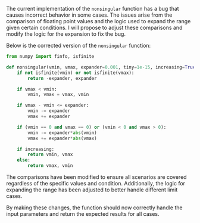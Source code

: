 The current implementation of the `nonsingular` function has a bug that causes incorrect behavior in some cases. The issues arise from the comparison of floating point values and the logic used to expand the range given certain conditions. I will propose to adjust these comparisons and modify the logic for the expansion to fix the bug. 

Below is the corrected version of the `nonsingular` function:

```python
from numpy import finfo, isfinite

def nonsingular(vmin, vmax, expander=0.001, tiny=1e-15, increasing=True):
    if not isfinite(vmin) or not isfinite(vmax):
        return -expander, expander

    if vmax < vmin:
        vmin, vmax = vmax, vmin

    if vmax - vmin <= expander:
        vmin -= expander
        vmax += expander

    if (vmin == 0 and vmax == 0) or (vmin < 0 and vmax > 0):
        vmin -= expander*abs(vmin)
        vmax += expander*abs(vmax)

    if increasing:
        return vmin, vmax
    else:
        return vmax, vmin
```

The comparisons have been modified to ensure all scenarios are covered regardless of the specific values and condition. Additionally, the logic for expanding the range has been adjusted to better handle different limit cases.

By making these changes, the function should now correctly handle the input parameters and return the expected results for all cases.